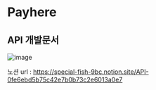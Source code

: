 # Payhere

## API 개발문서

![image](https://user-images.githubusercontent.com/102134953/212064796-413ecb91-5b5a-4721-bb60-5a596d626d20.png)

노션 url : https://special-fish-9bc.notion.site/API-0fe6ebd5b75c42e7b0b73c2e6013a0e7


